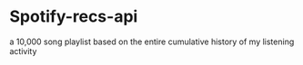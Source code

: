 # Spotify-recs-api
a 10,000 song playlist based on the entire cumulative history of my listening activity
